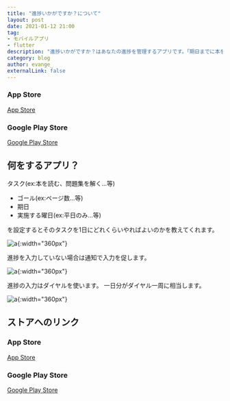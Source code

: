 ```yaml
---
title: "進捗いかがですか？について"
layout: post
date: 2021-01-12 21:00
tag: 
- モバイルアプリ
- flutter
description: "進捗いかがですか？はあなたの進捗を管理するアプリです。「期日までに本を読み切るには1日あたりで何ページ読まなければいけないか？」などを把握することができます。"
category: blog
author: evange_
externalLink: false
---
```


### App Store
[App Store](https://apps.apple.com/jp/app/%E9%80%B2%E6%8D%97%E3%81%84%E3%81%8B%E3%81%8C%E3%81%A7%E3%81%99%E3%81%8B/id1539676451?l=ja)
### Google Play Store
[Google Play Store](https://play.google.com/store/apps/details?id=com.webbbbbbb.todoflow)

## 何をするアプリ？
タスク(ex:本を読む、問題集を解く...等)
- ゴール(ex:ページ数...等)
- 期日
- 実施する曜日(ex:平日のみ...等)

を設定するとそのタスクを1日にどれくらいやればよいのかを教えてくれます。

![a](/images/posts/20210112/1.png){:width="360px"}

進捗を入力していない場合は通知で入力を促します。

![a](/images/posts/20210112/2.png){:width="360px"}

進捗の入力はダイヤルを使います。
一日分がダイヤル一周に相当します。

![a](/images/posts/20210112/3.png){:width="360px"}

## ストアへのリンク
### App Store
[App Store](https://apps.apple.com/jp/app/%E9%80%B2%E6%8D%97%E3%81%84%E3%81%8B%E3%81%8C%E3%81%A7%E3%81%99%E3%81%8B/id1539676451?l=ja)
### Google Play Store
[Google Play Store](https://play.google.com/store/apps/details?id=com.webbbbbbb.todoflow)
